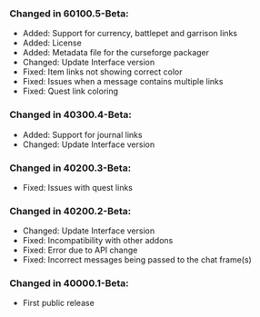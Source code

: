 ### Changed in 60100.5-Beta:

- Added: Support for currency, battlepet and garrison links
- Added: License
- Added: Metadata file for the curseforge packager
- Changed: Update Interface version
- Fixed: Item links not showing correct color
- Fixed: Issues when a message contains multiple links
- Fixed: Quest link coloring

### Changed in 40300.4-Beta:

- Added: Support for journal links
- Changed: Update Interface version

### Changed in 40200.3-Beta:

- Fixed: Issues with quest links

### Changed in 40200.2-Beta:

- Changed: Update Interface version
- Fixed: Incompatibility with other addons
- Fixed: Error due to API change
- Fixed: Incorrect messages being passed to the chat frame(s)

### Changed in 40000.1-Beta:

- First public release
